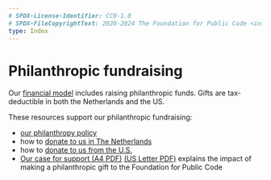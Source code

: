 ```yaml
---
# SPDX-License-Identifier: CC0-1.0
# SPDX-FileCopyrightText: 2020-2024 The Foundation for Public Code <info@publiccode.net>
type: Index
---
```


# Philanthropic fundraising

Our [financial model](../../organization/financial-model.md) includes raising philanthropic funds.
Gifts are tax-deductible in both the Netherlands and the US.

These resources support our philanthropic fundraising:

* [our philanthropy policy](../../organization/philanthropy.md)
* how to [donate to us in The Netherlands](donating-netherlands.md)
* how to [donate to us from the U.S.](donating-united-states.md)
* [Our case for support (A4 PDF)](https://files.publiccode.net/nextcloud/index.php/s/Cb2BN2mn9jzggRz#pdfviewer) [(US Letter PDF)](https://files.publiccode.net/nextcloud/index.php/s/oGrom5RXzii2Zso#pdfviewer) explains the impact of making a philanthropic gift to the Foundation for Public Code
